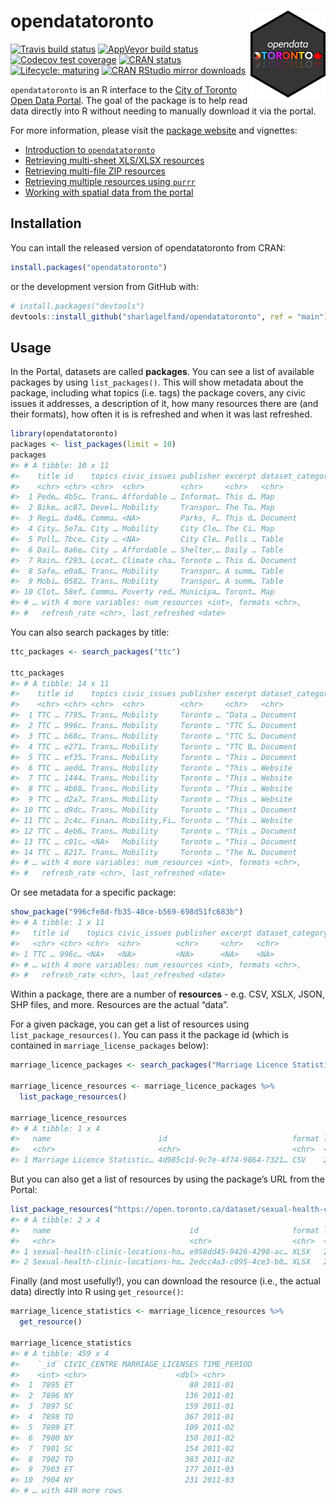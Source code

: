 
<!-- README.md is generated from README.Rmd. Please edit that file -->

# opendatatoronto <img src="man/figures/logo.png" align="right" height="139" />

<!-- badges: start -->

[![Travis build
status](https://travis-ci.org/sharlagelfand/opendatatoronto.svg?branch=master)](https://travis-ci.org/sharlagelfand/opendatatoronto)
[![AppVeyor build
status](https://ci.appveyor.com/api/projects/status/github/sharlagelfand/opendatatoronto?branch=master&svg=true)](https://ci.appveyor.com/project/sharlagelfand/opendatatoronto)
[![Codecov test
coverage](https://codecov.io/gh/sharlagelfand/opendatatoronto/branch/master/graph/badge.svg)](https://codecov.io/gh/sharlagelfand/opendatatoronto?branch=master)
[![CRAN
status](https://www.r-pkg.org/badges/version/opendatatoronto)](https://cran.r-project.org/package=opendatatoronto)
[![Lifecycle:
maturing](https://img.shields.io/badge/lifecycle-maturing-blue.svg)](https://www.tidyverse.org/lifecycle/#maturing)
[![CRAN RStudio mirror
downloads](https://cranlogs.r-pkg.org/badges/grand-total/opendatatoronto?color=blue)](https://r-pkg.org/pkg/opendatatoronto)
<!-- badges: end -->

`opendatatoronto` is an R interface to the [City of Toronto Open Data
Portal](https://open.toronto.ca/). The goal of the package is to help
read data directly into R without needing to manually download it via
the portal.

For more information, please visit the [package
website](https://sharlagelfand.github.io/opendatatoronto/) and
vignettes:

  - [Introduction to
    `opendatatoronto`](https://sharlagelfand.github.io/opendatatoronto/articles/opendatatoronto.html)
  - [Retrieving multi-sheet XLS/XLSX
    resources](https://sharlagelfand.github.io/opendatatoronto/articles/articles/multisheet_resources.html)
  - [Retrieving multi-file ZIP
    resources](https://sharlagelfand.github.io/opendatatoronto/articles/articles/multifile_zip_resources.html)
  - [Retrieving multiple resources using
    `purrr`](https://sharlagelfand.github.io/opendatatoronto/articles/articles/multiple_resources_purrr.html)
  - [Working with spatial data from the
    portal](https://sharlagelfand.github.io/opendatatoronto/articles/articles/spatial_data.html)

## Installation

You can intall the released version of opendatatoronto from CRAN:

``` r
install.packages("opendatatoronto")
```

or the development version from GitHub with:

``` r
# install.packages("devtools")
devtools::install_github("sharlagelfand/opendatatoronto", ref = "main")
```

## Usage

In the Portal, datasets are called **packages**. You can see a list of
available packages by using `list_packages()`. This will show metadata
about the package, including what topics (i.e. tags) the package covers,
any civic issues it addresses, a description of it, how many resources
there are (and their formats), how often it is is refreshed and when it
was last refreshed.

``` r
library(opendatatoronto)
packages <- list_packages(limit = 10)
packages
#> # A tibble: 10 x 11
#>    title id    topics civic_issues publisher excerpt dataset_category
#>    <chr> <chr> <chr>  <chr>        <chr>     <chr>   <chr>           
#>  1 Pede… 4b5c… Trans… Affordable … Informat… This d… Map             
#>  2 Bike… ac87… Devel… Mobility     Transpor… The To… Map             
#>  3 Regi… da46… Commu… <NA>         Parks, F… This d… Document        
#>  4 City… 5e7a… City … Mobility     City Cle… The Ci… Map             
#>  5 Poll… 7bce… City … <NA>         City Cle… Polls … Table           
#>  6 Dail… 8a6e… City … Affordable … Shelter,… Daily … Table           
#>  7 Rain… f293… Locat… Climate cha… Toronto … This d… Document        
#>  8 Safe… e0a8… Trans… Mobility     Transpor… A summ… Table           
#>  9 Mobi… 0582… Trans… Mobility     Transpor… A summ… Table           
#> 10 Clot… 58ef… Commu… Poverty red… Municipa… Toront… Map             
#> # … with 4 more variables: num_resources <int>, formats <chr>,
#> #   refresh_rate <chr>, last_refreshed <date>
```

You can also search packages by title:

``` r
ttc_packages <- search_packages("ttc")

ttc_packages
#> # A tibble: 14 x 11
#>    title id    topics civic_issues publisher excerpt dataset_category
#>    <chr> <chr> <chr>  <chr>        <chr>     <chr>   <chr>           
#>  1 TTC … 7795… Trans… Mobility     Toronto … "Data … Document        
#>  2 TTC … 996c… Trans… Mobility     Toronto … "TTC S… Document        
#>  3 TTC … b68c… Trans… Mobility     Toronto … "TTC S… Document        
#>  4 TTC … e271… Trans… Mobility     Toronto … "TTC B… Document        
#>  5 TTC … ef35… Trans… Mobility     Toronto … "This … Document        
#>  6 TTC … aedd… Trans… Mobility     Toronto … "This … Website         
#>  7 TTC … 1444… Trans… Mobility     Toronto … "This … Website         
#>  8 TTC … 4b80… Trans… Mobility     Toronto … "This … Website         
#>  9 TTC … d2a7… Trans… Mobility     Toronto … "This … Website         
#> 10 TTC … d9dc… Trans… Mobility     Toronto … "This … Document        
#> 11 TTC … 2c4c… Finan… Mobility,Fi… Toronto … "This … Website         
#> 12 TTC … 4eb6… Trans… Mobility     Toronto … "This … Document        
#> 13 TTC … c01c… <NA>   Mobility     Toronto … "This … Document        
#> 14 TTC … 8217… Trans… Mobility     Toronto … "The N… Document        
#> # … with 4 more variables: num_resources <int>, formats <chr>,
#> #   refresh_rate <chr>, last_refreshed <date>
```

Or see metadata for a specific package:

``` r
show_package("996cfe8d-fb35-40ce-b569-698d51fc683b")
#> # A tibble: 1 x 11
#>   title id    topics civic_issues publisher excerpt dataset_category
#>   <chr> <chr> <chr>  <chr>        <chr>     <chr>   <chr>           
#> 1 TTC … 996c… <NA>   <NA>         <NA>      <NA>    <NA>            
#> # … with 4 more variables: num_resources <int>, formats <chr>,
#> #   refresh_rate <chr>, last_refreshed <date>
```

Within a package, there are a number of **resources** - e.g. CSV, XSLX,
JSON, SHP files, and more. Resources are the actual “data”.

For a given package, you can get a list of resources using
`list_package_resources()`. You can pass it the package id (which is
contained in `marriage_license_packages` below):

``` r
marriage_licence_packages <- search_packages("Marriage Licence Statistics")

marriage_licence_resources <- marriage_licence_packages %>%
  list_package_resources()

marriage_licence_resources
#> # A tibble: 1 x 4
#>   name                        id                            format last_modified
#>   <chr>                       <chr>                         <chr>  <date>       
#> 1 Marriage Licence Statistic… 4d985c1d-9c7e-4f74-9864-7321… CSV    2020-12-02
```

But you can also get a list of resources by using the package’s URL from
the Portal:

``` r
list_package_resources("https://open.toronto.ca/dataset/sexual-health-clinic-locations-hours-and-services/")
#> # A tibble: 2 x 4
#>   name                               id                     format last_modified
#>   <chr>                              <chr>                  <chr>  <date>       
#> 1 sexual-health-clinic-locations-ho… e958dd45-9426-4298-ac… XLSX   2019-08-15   
#> 2 Sexual-health-clinic-locations-ho… 2edcc4a3-c095-4ce3-b0… XLSX   2019-08-15
```

Finally (and most usefully\!), you can download the resource (i.e., the
actual data) directly into R using `get_resource()`:

``` r
marriage_licence_statistics <- marriage_licence_resources %>%
  get_resource()

marriage_licence_statistics
#> # A tibble: 459 x 4
#>    `_id` CIVIC_CENTRE MARRIAGE_LICENSES TIME_PERIOD
#>    <int> <chr>                    <dbl> <chr>      
#>  1  7895 ET                          80 2011-01    
#>  2  7896 NY                         136 2011-01    
#>  3  7897 SC                         159 2011-01    
#>  4  7898 TO                         367 2011-01    
#>  5  7899 ET                         109 2011-02    
#>  6  7900 NY                         150 2011-02    
#>  7  7901 SC                         154 2011-02    
#>  8  7902 TO                         383 2011-02    
#>  9  7903 ET                         177 2011-03    
#> 10  7904 NY                         231 2011-03    
#> # … with 449 more rows
```
